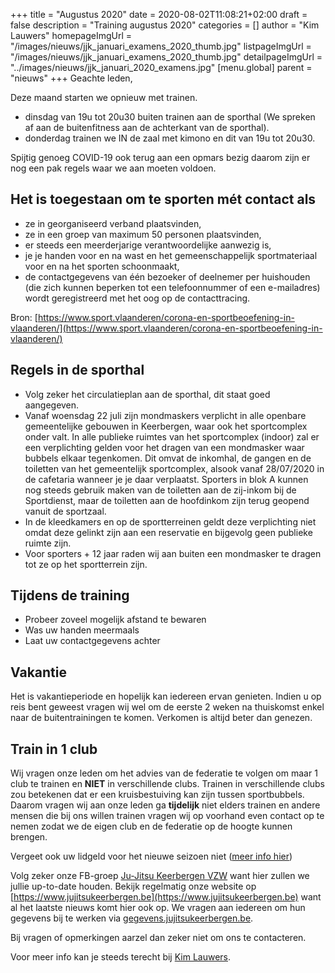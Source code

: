 +++
title = "Augustus 2020"
date = 2020-08-02T11:08:21+02:00
draft = false
description = "Training augustus 2020"
categories = []
author = "Kim Lauwers"
homepageImgUrl = "/images/nieuws/jjk_januari_examens_2020_thumb.jpg"
listpageImgUrl = "/images/nieuws/jjk_januari_examens_2020_thumb.jpg"
detailpageImgUrl = "../images/nieuws/jjk_januari_2020_examens.jpg"
[menu.global]
    parent = "nieuws"
+++
Geachte leden,

Deze maand starten we opnieuw met trainen.

* dinsdag van 19u tot 20u30 buiten trainen aan de sporthal (We spreken af aan de buitenfitness aan de achterkant van de sporthal).
* donderdag trainen we IN de zaal met kimono en dit van 19u tot 20u30.

Spijtig genoeg COVID-19 ook terug aan een opmars bezig daarom zijn er nog een pak regels waar we aan moeten voldoen.

## Het is toegestaan om te sporten mét contact als
- ze in georganiseerd verband plaatsvinden,
- ze in een groep van maximum 50 personen plaatsvinden,
- er steeds een meerderjarige verantwoordelijke aanwezig is,
- je je handen voor en na wast en het gemeenschappelijk sportmateriaal voor en na het sporten schoonmaakt,
- de contactgegevens van één bezoeker of deelnemer per huishouden (die zich kunnen beperken tot een telefoonnummer of een e-mailadres) wordt geregistreerd met het oog op de contacttracing.


Bron: [https://www.sport.vlaanderen/corona-en-sportbeoefening-in-vlaanderen/](https://www.sport.vlaanderen/corona-en-sportbeoefening-in-vlaanderen/)

## Regels in de sporthal
- Volg zeker het circulatieplan aan de sporthal, dit staat goed aangegeven.
- Vanaf woensdag 22 juli zijn mondmaskers verplicht in alle openbare gemeentelijke gebouwen in Keerbergen, waar ook het sportcomplex onder valt. 
In alle publieke ruimtes van het sportcomplex (indoor) zal er een verplichting gelden voor het dragen van een mondmasker waar bubbels elkaar tegenkomen.
Dit omvat de inkomhal, de gangen en de toiletten van het gemeentelijk sportcomplex, alsook vanaf 28/07/2020 in de cafetaria wanneer je je daar verplaatst.
Sporters in blok A kunnen nog steeds gebruik maken van de toiletten aan de zij-inkom bij de Sportdienst, maar de toiletten aan de hoofdinkom zijn terug geopend vanuit de sportzaal.
- In de kleedkamers en op de sportterreinen geldt deze verplichting niet omdat deze gelinkt zijn aan een reservatie en bijgevolg geen publieke ruimte zijn.
- Voor sporters + 12 jaar raden wij aan buiten een mondmasker te dragen tot ze op het sportterrein zijn.

## Tijdens de training
- Probeer zoveel mogelijk afstand te bewaren
- Was uw handen meermaals
- Laat uw contactgegevens achter

## Vakantie
Het is vakantieperiode en hopelijk kan iedereen ervan genieten. Indien u op reis bent geweest vragen wij wel om de eerste 2 weken na thuiskomst enkel naar de buitentrainingen te komen. Verkomen is altijd beter dan genezen.

## Train in 1 club
Wij vragen onze leden om het advies van de federatie te volgen om maar 1 club te trainen en **NIET** in verschillende clubs. Trainen in verschillende clubs zou betekenen dat er een kruisbestuiving kan zijn tussen sportbubbels.
Daarom vragen wij aan onze leden ga **tijdelijk** niet elders trainen en andere mensen die bij ons willen trainen vragen wij op voorhand even contact op te nemen zodat we de eigen club en de federatie op de hoogte kunnen brengen.


Vergeet ook uw lidgeld voor het nieuwe seizoen niet ([meer info hier](https://www.jujitsukeerbergen.be/nieuws/2020/06/25/einde-seizoen-2020/))

Volg zeker onze FB-groep [Ju-Jitsu Keerbergen VZW](https://www.facebook.com/groups/357231384348318/) want hier zullen we jullie up-to-date houden. Bekijk regelmatig onze website op [https://www.jujitsukeerbergen.be](https://www.jujitsukeerbergen.be) want al het laatste nieuws komt hier ook op.
We vragen aan iedereen om hun gegevens bij te werken via [gegevens.jujitsukeerbergen.be](gegevens.jujitsukeerbergen.beÈ).

Bij vragen of opmerkingen aarzel dan zeker niet om ons te contacteren.

Voor meer info kan je steeds terecht bij [Kim Lauwers](https://www.jujitsukeerbergen.be/trainers/#Kim_Lauwers).